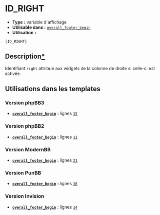 # ID_RIGHT
* __Type__ __:__ variable d'affichage
* __Utilisable dans__ __:__ [`overall_footer_begin`](../tpl/overall_footer_begin.md#readme)
* __Utilisation__ __:__

```smarty
{ID_RIGHT}
```

## Description[*](https://fa-tvars.appspot.com/var/ID_RIGHT)
Identifiant `right` attribué aux widgets de la colonne de droite si celle-ci est activée.

## Utilisations dans les templates

### Version phpBB3
* __[`overall_footer_begin`](../tpl/overall_footer_begin.md#readme)__ __:__ lignes [`15`](../src/prosilver/overall_footer_begin.tpl#L15)

### Version phpBB2
* __[`overall_footer_begin`](../tpl/overall_footer_begin.md#readme)__ __:__ lignes [`11`](../src/subsilver/overall_footer_begin.tpl#L11)

### Version ModernBB
* __[`overall_footer_begin`](../tpl/overall_footer_begin.md#readme)__ __:__ lignes [`21`](../src/modernbb/overall_footer_begin.tpl#L21)

### Version PunBB
* __[`overall_footer_begin`](../tpl/overall_footer_begin.md#readme)__ __:__ lignes [`16`](../src/punbb/overall_footer_begin.tpl#L16)

### Version Invision
* __[`overall_footer_begin`](../tpl/overall_footer_begin.md#readme)__ __:__ lignes [`14`](../src/invision/overall_footer_begin.tpl#L14)

